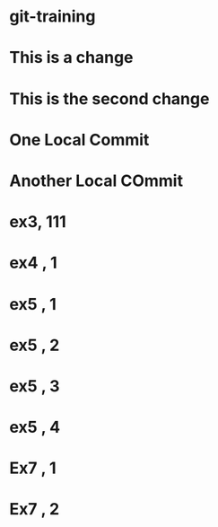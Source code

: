 # git-training
# This is a change
# This is the second change
# One Local Commit
# Another Local COmmit
# ex3, 111
# ex4 , 1
# ex5 , 1
# ex5 , 2
# ex5 , 3
# ex5 , 4
# Ex7 , 1
# Ex7 , 2